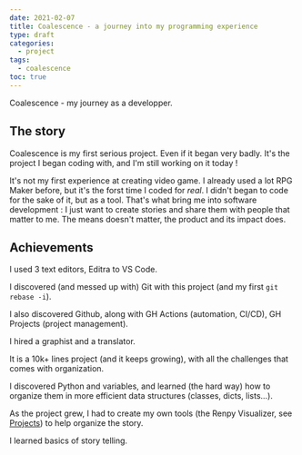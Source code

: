 ```yaml
---
date: 2021-02-07
title: Coalescence - a journey into my programming experience
type: draft
categories:
  - project
tags:
  - coalescence
toc: true
---
```


Coalescence - my journey as a developper.

## The story

Coalescence is my first serious project. Even if it began very badly. It's the project I began coding with, and I'm still working on it today !

It's not my first experience at creating video game. I already used a lot RPG Maker before, but it's the forst time I coded for _real_. I didn't began to code for the sake of it, but as a tool. That's what bring me into software development : I just want to create stories and share them with people that matter to me. The means doesn't matter, the product and its impact does.

## Achievements

I used 3 text editors, Editra to VS Code. 

I discovered (and messed up with) Git with this project (and my first `git rebase -i`).

I also discovered Github, along with GH Actions (automation, CI/CD), GH Projects (project management).

I hired a graphist and a translator.

It is a 10k+ lines project (and it keeps growing), with all the challenges that comes with organization.

I discovered Python and variables, and learned (the hard way) how to organize them in more efficient data structures (classes, dicts, lists...).

As the project grew, I had to create my own tools (the Renpy Visualizer, see [Projects](/projects)) to help organize the story.

I learned basics of story telling.


